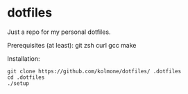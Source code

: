 # dotfiles
Just a repo for my personal dotfiles.

Prerequisites (at least): git zsh curl gcc make

Installation:
```
git clone https://github.com/kolmone/dotfiles/ .dotfiles
cd .dotfiles
./setup
```
